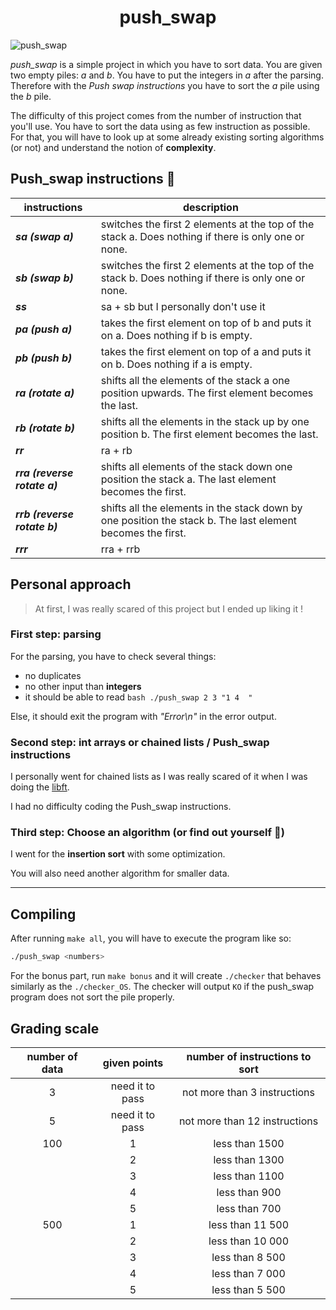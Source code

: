 <h1 align="center">push_swap</h1>

![push_swap](https://github.com/hanmpark/push_swap/blob/master/push_swap.jpeg)

*push_swap* is a simple project in which you have to sort data. You are given two empty piles: _a_ and _b_.
You have to put the integers in _a_ after the parsing. Therefore with the _Push swap instructions_ you have to sort the _a_ pile using the _b_ pile.

The difficulty of this project comes from the number of instruction that you'll use. You have to sort the data using as few instruction as possible. For that, you will have to look up at some already existing sorting algorithms (or not) and understand the notion of **complexity**.

## Push_swap instructions 🔨

| instructions | description |
| --- | --- |
| ***sa (swap a)*** | switches the first 2 elements at the top of the stack a. Does nothing if there is only one or none. |
| ***sb (swap b)*** | switches the first 2 elements at the top of the stack b. Does nothing if there is only one or none. |
| ***ss*** | sa + sb but I personally don't use it |
| ***pa (push a)*** | takes the first element on top of b and puts it on a. Does nothing if b is empty. |
| ***pb (push b)*** | takes the first element on top of a and puts it on b. Does nothing if a is empty. |
| ***ra (rotate a)*** | shifts all the elements of the stack a one position upwards. The first element becomes the last. |
| ***rb (rotate b)*** | shifts all the elements in the stack up by one position b. The first element becomes the last. |
| ***rr*** | ra + rb |
| ***rra (reverse rotate a)*** | shifts all elements of the stack down one position the stack a. The last element becomes the first. |
| ***rrb (reverse rotate b)*** | shifts all the elements in the stack down by one position the stack b. The last element becomes the first. |
| ***rrr*** | rra + rrb |

## Personal approach

> At first, I was really scared of this project but I ended up liking it !

### First step: parsing

For the parsing, you have to check several things:
- no duplicates
- no other input than **integers**
- it should be able to read ```bash ./push_swap 2 3 "1 4  "```

Else, it should exit the program with *"Error\n"* in the error output.

### Second step: int arrays or chained lists / Push_swap instructions

I personally went for chained lists as I was really scared of it when I was doing the [libft](https://github.com/hanmpark/libft).

I had no difficulty coding the Push_swap instructions.

### Third step: Choose an algorithm (or find out yourself 👀)

I went for the **insertion sort** with some optimization.

You will also need another algorithm for smaller data.

***
## Compiling
After running `make all`, you will have to execute the program like so:
```zsh
./push_swap <numbers>
```

For the bonus part, run `make bonus` and it will create `./checker` that behaves similarly as the `./checker_OS`. The checker will output `KO` if the push_swap program does not sort the pile properly.

## Grading scale

| number of data | given points | number of instructions to sort |
| :--------: | :-------: | :-------: |
| 3 | need it to pass | not more than 3 instructions |
| 5 | need it to pass | not more than 12 instructions |
| 100 | 1 | less than 1500 |
| | 2 | less than 1300 |
| | 3 | less than 1100 |
| | 4 | less than 900 |
| | 5 | less than 700 |
| 500 | 1 | less than 11 500 |
| | 2 | less than 10 000 |
| | 3 | less than 8 500 |
| | 4 | less than 7 000 |
| | 5 | less than 5 500 |
